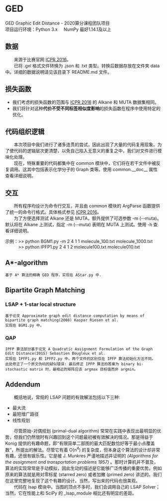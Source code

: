 # GED
GED Graphic Edit Distance - 2020算分课程团队项目  
项目运行环境：Python 3.x &nbsp; &nbsp; NumPy 最好1.14.1及以上

## 数据
&emsp;&emsp;来源于比赛官网 [ICPR 2016](https://gdc2016.greyc.fr/)。  
&emsp;&emsp;已将 .gxl 格式文件转换为 .json 和 .txt 类型。转换后数据存放在文件夹 data 中。详细的数据说明请见该目录下 README.md 文件。

## 损失函数
* 我们考虑的损失函数的范围与 [ICPR 2016](https://gdc2016.greyc.fr/) 的 Alkane 和 MUTA 数据集相同。  
* 我们将针对这种**代价不受不同标签相似度影响**的损失函数在程序中使用特定的优化。

## 代码组织逻辑
&emsp;&emsp;本次项目中我们进行了诸多连贯的尝试，因此出现了大量的代码复用现象。为了使代码的逻辑层次更清楚，以免自己陷入无意义的重复之中，我们对文件进行模块化处理。  
&emsp;&emsp;现在，特殊重要的代码都集中在 common 模块中，它们将在若干文件中被反复调用。这其中包括表示化学分子的 Graph 类等。使用 common.\_\_doc\_\_ 属性查看详细说明。  

## 交互
&emsp;&emsp;所有程序均设计为命令行交互，并且由 common 模块的 ArgParse 函数提供了统一的命令行格式。具体格式参见 [ICPR 2016](https://gdc2016.greyc.fr/)。  
&emsp;&emsp;为了方便选择测试 Alkane 还是 MUTA，额外提供了可选参数 -m (--muta)。默认将在 Alkane 上测试，指定 -m (--muta) 表明在 MUTA 上测试。使用 -h 查看详细说明。  
  
示例：\>\> python BGM1.py -m 2 4 1 1 molecule_100.txt molecule_1000.txt  
&emsp;&emsp;&emsp;\>\> python IPFP1.py 2 4 1 2 molecule100.txt molecule010.txt

## A*-algorithm
    基于 A* 算法的精确 GED 程序，实现在 AStar.py 中. 

## Bipartite Graph Matching
### LSAP + 1-star local structure
    基于论文 Approximate graph edit distance computation by means of bipartite graph matching(2008) Kaspar Riesen et al.
    实现在 BGM1.py 中。
    
### QAP
    IPFP 算法部分基于论文 A Quadratic Assignment Formulation of the Graph Edit Distance(2015) Sebastien Bougleux et al.
    实现在 IPFP1.py 和 IPFP2.py 中。两个文件的区别仅在 IPFP 算法初始化方法不同。
    此处修正了一个原文伪码的疑似错误: 最后修正 IPFP 算法的答案为 binary bi-stochastic matrix 时，最相近的矩阵应该 argmax 目标值而非 argmin。 

## Addendum
&emsp;&emsp;概括地说，常规的 LSAP 问题的有效解法包括以下三种:
* 最大流
* 最短增广路径
* 线性规划

&emsp;&emsp;尽管原始-对偶规划 (primal-dual algorithm) 常常在实践中表现出最明显的优势，但我们仍然很时有兴趣回到这个问题最初被有效解决的情况。那是得益于 Konig 提供的有趣命题，即“有限简单二部图的最大匹配数恰好等于最小点覆盖数”，所提出的解法。尽管它有着 O(n<sup>4</sup>) 的复杂度，但本身这个算法的设计却非常有趣，还很有娱乐性。它是被 J. Munkres 严谨地描述并证明的 _(Algorithms for the assignment and transportation problems 1957)_ 。那时计算机并不普及，算法的实现常常是手动模拟，因此生动的描述是它能够广泛传播的重要优势。例如原来的算法就是用对零标星 (starred zero) 或者加撇 (primed zero) 讲述的。我们在这里完整地复现了这个有趣的设计。当然，写出来的代码也很美观。  
&emsp;&emsp;代码在 lsap 模块中。当图的顶点不多时，我们会调用自己的 LSAP Solver；当然，它在性能上和 SciPy 的 \_lsap\_module 相比还有明显的差距。
